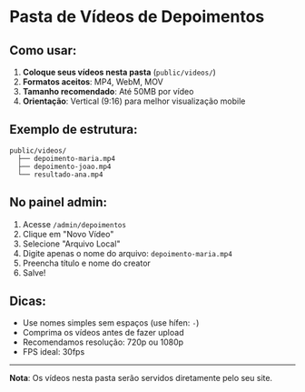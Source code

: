 # Pasta de Vídeos de Depoimentos

## Como usar:

1. **Coloque seus vídeos nesta pasta** (`public/videos/`)
2. **Formatos aceitos**: MP4, WebM, MOV
3. **Tamanho recomendado**: Até 50MB por vídeo
4. **Orientação**: Vertical (9:16) para melhor visualização mobile

## Exemplo de estrutura:

```
public/videos/
  ├── depoimento-maria.mp4
  ├── depoimento-joao.mp4
  └── resultado-ana.mp4
```

## No painel admin:

1. Acesse `/admin/depoimentos`
2. Clique em "Novo Vídeo"
3. Selecione "Arquivo Local"
4. Digite apenas o nome do arquivo: `depoimento-maria.mp4`
5. Preencha título e nome do creator
6. Salve!

## Dicas:

- Use nomes simples sem espaços (use hífen: `-`)
- Comprima os vídeos antes de fazer upload
- Recomendamos resolução: 720p ou 1080p
- FPS ideal: 30fps

---

**Nota**: Os vídeos nesta pasta serão servidos diretamente pelo seu site.
